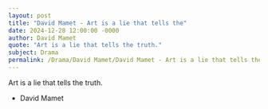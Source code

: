 ```yaml
---
layout: post
title: "David Mamet - Art is a lie that tells the"
date: 2024-12-28 12:00:00 -0000
author: David Mamet
quote: "Art is a lie that tells the truth."
subject: Drama
permalink: /Drama/David Mamet/David Mamet - Art is a lie that tells the
---
```


Art is a lie that tells the truth.

- David Mamet
